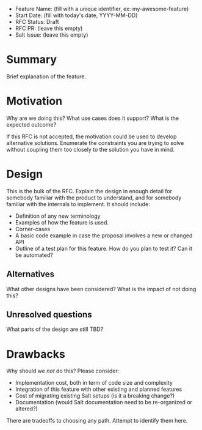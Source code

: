 - Feature Name: (fill with a unique identifier, ex: my-awesome-feature)
- Start Date: (fill with today's date, YYYY-MM-DD)
- RFC Status: Draft
- RFC PR: (leave this empty)
- Salt Issue: (leave this empty)

# Summary
[summary]: #summary

Brief explanation of the feature.

# Motivation
[motivation]: #motivation

Why are we doing this? What use cases does it support? What is the expected outcome?

If this RFC is not accepted, the motivation could be used to develop alternative solutions. Enumerate the constraints you are trying to solve without coupling them too closely to the solution you have in mind.

# Design
[design]: #detailed-design

This is the bulk of the RFC. Explain the design in enough detail for somebody familiar
with the product to understand, and for somebody familiar with the internals to implement. It should include:

- Definition of any new terminology
- Examples of how the feature is used.
- Corner-cases
- A basic code example in case the proposal involves a new or changed API
- Outline of a test plan for this feature. How do you plan to test it? Can it be automated?

## Alternatives
[alternatives]: #alternatives

What other designs have been considered? What is the impact of not doing this?

## Unresolved questions
[unresolved]: #unresolved-questions

What parts of the design are still TBD?

# Drawbacks
[drawbacks]: #drawbacks

Why should we *not* do this? Please consider:

- Implementation cost, both in term of code size and complexity
- Integration of this feature with other existing and planned features
- Cost of migrating existing Salt setups (is it a breaking change?)
- Documentation (would Salt documentation need to be re-organized or altered?)


There are tradeoffs to choosing any path. Attempt to identify them here.
